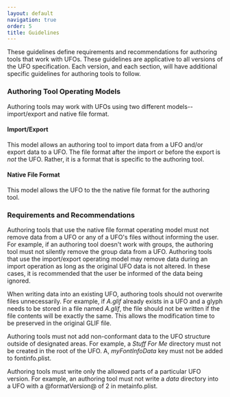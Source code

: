 ```yaml
---
layout: default
navigation: true
order: 5
title: Guidelines
---
```


These guidelines define requirements and recommendations for authoring tools that work with UFOs. These guidelines are applicative to all versions of the UFO specification. Each version, and each section, will have additional specific guidelines for authoring tools to follow.

### Authoring Tool Operating Models

Authoring tools may work with UFOs using two different models--import/export and native file format.

#### Import/Export

This model allows an authoring tool to import data from a UFO and/or export data to a UFO. The file format after the import or before the export is _not_ the UFO. Rather, it is a format that is specific to the authoring tool.

#### Native File Format

This model allows the UFO to the the native file format for the authoring tool.

### Requirements and Recommendations

Authoring tools that use the native file format operating model must not remove data from a UFO or any of a UFO's files without informing the user. For example, if an authoring tool doesn't work with groups, the authoring tool must not silently remove the group data from a UFO. Authoring tools that use the import/export operating model may remove data during an import operation as long as the original UFO data is not altered. In these cases, it is recommended that the user be informed of the data being ignored.

When writing data into an existing UFO, authoring tools should not overwrite files unnecessarily. For example, if _A.glif_ already exists in a UFO and a glyph needs to be stored in a file named _A.glif_, the file should not be written if the file contents will be exactly the same. This allows the modification time to be preserved in the original GLIF file.

Authoring tools must not add non-conformant data to the UFO structure outside of designated areas. For example, a _Stuff For Me_ directory must not be created in the root of the UFO. A, _myFontInfoData_ key must not be added to fontinfo.plist.

Authoring tools must write only the allowed parts of a particular UFO version. For example, an authoring tool must not write a _data_ directory into a UFO with a @formatVersion@ of 2 in metainfo.plist.
